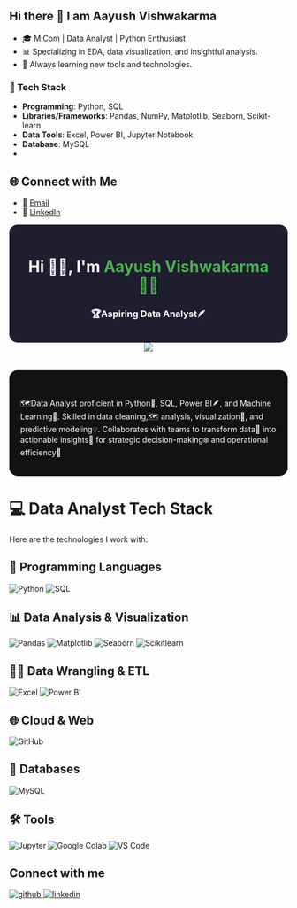 ## Hi there 👋 I am Aayush Vishwakarma 


- 🎓 M.Com | Data Analyst | Python Enthusiast
- 📊 Specializing in EDA, data visualization, and insightful analysis.
- 🌱 Always learning new tools and technologies.

### 🌟 **Tech Stack**  
- **Programming**: Python, SQL  
- **Libraries/Frameworks**: Pandas, NumPy, Matplotlib, Seaborn, Scikit-learn  
- **Data Tools**: Excel, Power BI, Jupyter Notebook  
- **Database**: MySQL  
- 

## 🌐 Connect with Me
- 📧 [Email](mailto:kayush058@gmail.com)
- 💼 [LinkedIn](https://www.linkedin.com/in/aayush-vishwakarma1/)

</p>
<div align="center" style="background-color: #1e1e2f; padding: 20px; border-radius: 15px;">
  <h1 style="color: #ffffff;">Hi 🙋‍♂️, I'm <span style="color: #4caf50;">Aayush Vishwakarma👨‍💻</span></h1>
  <h3 style="color: #ffffff;">🏆Aspiring Data Analyst🪶</h3>
</div>
<div align="center">
        <img src="https://user-images.githubusercontent.com/101393850/203085257-35f27fde-d256-4b2d-b65c-8458a73cb026.gif"  />  
</div>  
<br/>  
<!-- ![GitHub Desktop](https://user-images.githubusercontent.com/101393850/203085257-35f27fde-d256-4b2d-b65c-8458a73cb026.gif) -->
&nbsp;
<div style="padding: 20px; background-color: #121212; border-radius: 15px;">
  <h2 style="color: #4caf50;"></h2>
  <p style="color: #ffffff;">
    🗺️Data Analyst proficient in Python🐍, SQL, Power BI🪶, and Machine Learning🤖. Skilled in data cleaning,🗺 analysis, visualization🌿, and predictive modeling💡. Collaborates with teams to transform data🪻 into actionable insights🍂 for strategic decision-making❄️ and operational efficiency🥀
  </p>
</div>

# 💻 Data Analyst Tech Stack

Here are the technologies I work with:

## 🔧 Programming Languages
![Python](https://img.shields.io/badge/Python-3776AB?style=for-the-badge&logo=python&logoColor=white)
![SQL](https://img.shields.io/badge/SQL-4479A1?style=for-the-badge&logo=sql&logoColor=white)

## 📊 Data Analysis & Visualization
![Pandas](https://img.shields.io/badge/Pandas-150458?style=for-the-badge&logo=pandas&logoColor=white)
![Matplotlib](https://img.shields.io/badge/Matplotlib-005C5C?style=for-the-badge&logo=matplotlib&logoColor=white)
![Seaborn](https://img.shields.io/badge/Seaborn-008B8B?style=for-the-badge&logo=seaborn&logoColor=white)
![Scikitlearn](https://img.shields.io/badge/scikitlearn-E97627?style=for-the-badge&logo=scklitlearn&logoColor=white)

## 🧑‍💻 Data Wrangling & ETL
![Excel](https://img.shields.io/badge/Excel-217346?style=for-the-badge&logo=microsoft-excel&logoColor=white)
![Power BI](https://img.shields.io/badge/Power_BI-F2C811?style=for-the-badge&logo=powerbi&logoColor=white)

## 🌐 Cloud & Web
![GitHub](https://img.shields.io/badge/GitHub-181717?style=for-the-badge&logo=github&logoColor=white)

## 📂 Databases
![MySQL](https://img.shields.io/badge/MySQL-4479A1?style=for-the-badge&logo=mysql&logoColor=white)

## 🛠 Tools
![Jupyter](https://img.shields.io/badge/Jupyter-F37626?style=for-the-badge&logo=jupyter&logoColor=white)
![Google Colab](https://img.shields.io/badge/Google_Colab-F9AB00?style=for-the-badge&logo=googlecolab&logoColor=white)
![VS Code](https://img.shields.io/badge/VS_Code-007ACC?style=for-the-badge&logo=visualstudiocode&logoColor=white)

## Connect with me  
<a href=(https://github.com/AayushVishwakarma8) target="_blank">
<img src=https://img.shields.io/badge/github-%2324292e.svg?&style=for-the-badge&logo=github&logoColor=white alt=github style="margin-bottom: 5px;" />
</a>
<a href=(https://www.linkedin.com/in/aayush-vishwakarma1/) target="_blank">
<img src=https://img.shields.io/badge/linkedin-%231E77B5.svg?&style=for-the-badge&logo=linkedin&logoColor=white alt=linkedin style="margin-bottom: 5px;" />
</a>  


